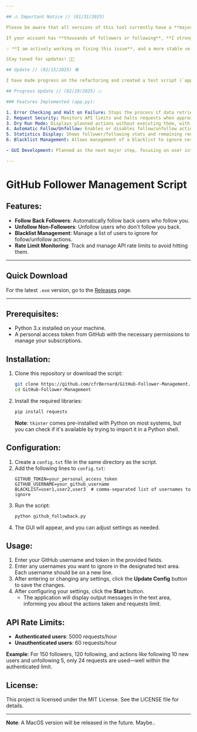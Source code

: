 ```yaml
---

## ⚠️ Important Notice // (01/31/2025) 

Please be aware that all versions of this tool currently have a **major issue** that affects users with several thousand followers/following. 🚨

If your account has **thousands of followers or following**, **I strongly advise against using this tool at the moment**. There are known issues with pagination and the handling of large user lists, which may result in incomplete or incorrect data being processed.

💡 **I am actively working on fixing this issue**, and a more stable version will be available soon. Thank you for your patience and understanding!

Stay tuned for updates! 🔧🚀

## Update // (02/15/2025) 🛠

I have made progress on the refactoring and created a test script (`app.py` in the `dev` branch) that focuses solely on data collection. The script is highly robust, and everything appears to be functioning correctly. The next step is to rebuild the application around this script.

## Progress Update // (02/19/2025) 📈

### Features Implemented (app.py):

1. Error Checking and Halt on Failure: Stops the process if data retrieval fails.
2. Request Security: Monitors API limits and halts requests when approaching limits.
3. Dry Run Mode: Displays planned actions without executing them, with user confirmation.
4. Automatic Follow/Unfollow: Enables or disables follow/unfollow actions.
5. Statistics Display: Shows follower/following stats and remaining requests.
6. Blacklist Management: Allows management of a blacklist to ignore certain users.

- GUI Development: Planned as the next major step, focusing on user interface and experience.

---
```


# GitHub Follower Management Script

## Features:
- **Follow Back Followers**: Automatically follow back users who follow you.
- **Unfollow Non-Followers**: Unfollow users who don't follow you back.
- **Blacklist Management**: Manage a list of users to ignore for follow/unfollow actions.
- **Rate Limit Monitoring**: Track and manage API rate limits to avoid hitting them.

---

## Quick Download
For the latest `.exe` version, go to the [Releases](https://github.com/cfrBernard/GitHub-Follower-Management/releases) page.

---

## Prerequisites:
- Python 3.x installed on your machine.
- A personal access token from GitHub with the necessary permissions to manage your subscriptions.

## Installation:
1. Clone this repository or download the script:
    ```bash
    git clone https://github.com/cfrBernard/GitHub-Follower-Management.git
    cd GitHub-Follower-Management
    ```
2. Install the required libraries:
    ```bash
    pip install requests
    ```
   **Note**: `tkinter` comes pre-installed with Python on most systems, but you can check if it's available by trying to import it in a Python shell.

## Configuration:
1. Create a `config.txt` file in the same directory as the script.
2. Add the following lines to `config.txt`:
    ```text
    GITHUB_TOKEN=your_personal_access_token
    GITHUB_USERNAME=your_github_username
    BLACKLIST=user1,user2,user3  # comma-separated list of usernames to ignore
    ```
3. Run the script:
    ```bash
    python github_followback.py
    ```
4. The GUI will appear, and you can adjust settings as needed.

## Usage:
1. Enter your GitHub username and token in the provided fields.
2. Enter any usernames you want to ignore in the designated text area. Each username should be on a new line.
3. After entering or changing any settings, click the **Update Config** button to save the changes.
4. After configuring your settings, click the **Start** button.
    - The application will display output messages in the text area, informing you about the actions taken and requests limit.

## API Rate Limits:
- **Authenticated users**: 5000 requests/hour
- **Unauthenticated users**: 60 requests/hour

**Example**: For 150 followers, 120 following, and actions like following 10 new users and unfollowing 5, only 24 requests are used—well within the authenticated limit.

## License: 
This project is licensed under the MIT License. See the LICENSE file for details.

---

**Note**: A MacOS version will be released in the future. Maybe..
